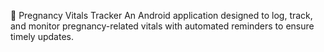 📱 Pregnancy Vitals Tracker
An Android application designed to log, track, and monitor pregnancy-related vitals with automated reminders to ensure timely updates.
